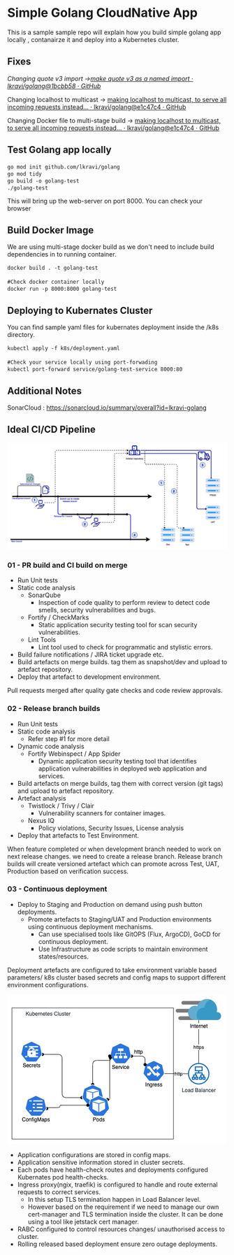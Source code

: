 # Simple Golang CloudNative App

This is a sample sample repo will explain how you build simple golang app locally , contanairze it and deploy into a Kubernetes cluster.

## Fixes

*Changing quote v3 import ->[make quote v3 as a named import · lkravi/golang@1bcbb58 · GitHub](https://github.com/lkravi/golang/commit/1bcbb58eb0785d30b5bde4602f4cddb433d41fbf)*

Changing localhost to multicast -> [making localhost to multicast, to serve all incoming requests instead… · lkravi/golang@e1c47c4 · GitHub](https://github.com/lkravi/golang/commit/e1c47c44b2389aa73c1ea8a5dce78181bf1ef105)

Changing Docker file to multi-stage build -> [making localhost to multicast, to serve all incoming requests instead… · lkravi/golang@e1c47c4 · GitHub](https://github.com/lkravi/golang/commit/e1c47c44b2389aa73c1ea8a5dce78181bf1ef105)



## Test Golang app locally

```
go mod init github.com/lkravi/golang
go mod tidy
go build -o golang-test
./golang-test
```

This will bring up the web-server on port 8000. You can check your browser



## Build Docker Image

We are using multi-stage docker build as we don't need to include build dependencies in to running container.

```
docker build . -t golang-test

#Check docker container locally
docker run -p 8000:8000 golang-test
```



## Deploying to Kubernates Cluster

You can find sample yaml files for kubernates deployment inside the /k8s directory.

```
kubectl apply -f k8s/deployment.yaml

#Check your service locally using port-forwading
kubectl port-forward service/golang-test-service 8000:80
```

## Additional Notes
SonarCloud : https://sonarcloud.io/summary/overall?id=lkravi-golang


## Ideal CI/CD Pipeline

![Alt text](/doc_img/ci-cd-ideal.png?raw=true "Ideal CI/CD Pipleline")

### 01 - PR build and CI build on merge

* Run Unit tests
* Static code analysis
  - SonarQube
    - Inspection of code quality to perform review to detect code smells, security vulnerabilities and bugs.
  - Fortify / CheckMarks
    - Static application security testing tool for scan security vulnerabilities.
  - Lint Tools
    - Lint tool used to check for programmatic and stylistic errors.
* Build failure notifications / JIRA ticket upgrade etc.
* Build artefacts on merge builds. tag them as snapshot/dev and upload to artefact repository.
* Deploy that artefact to development environment.

Pull requests merged after quality gate checks and code review approvals.

### 02 - Release branch builds

* Run Unit tests
* Static code analysis
  - Refer step #1 for more detail
* Dynamic code analysis
  - Fortify Webinspect / App Spider
    - Dynamic application security testing tool that identifies application vulnerabilities in deployed web application and services.
* Build artefacts on merge builds, tag them with correct version (git tags) and upload to artefact repository.
* Artefact analysis
  - Twistlock / Trivy / Clair
    - Vulnerability scanners for container images.
  - Nexus IQ
    - Policy violations, Security Issues, License analysis
* Deploy that artefacts to Test Environment.

When feature completed or when development branch needed to work on next release changes. we need to create a release branch.
Release branch builds will create versioned artefact which can promote across Test, UAT, Production based on verification success.

### 03 - Continuous deployment

* Deploy to Staging and Production on demand using push button deployments.
  - Promote artefacts to Staging/UAT and Production environments using continuous deployment mechanisms.
    - Can use specialised tools like GitOPS (Flux, ArgoCD), GoCD for continuous deployment.
    - Use Infrastructure as code scripts to maintain environment states/resources.

Deployment artefacts are configured to take environment variable based parameters/ k8s cluster based secrets and config maps to support different environment configurations.

![Alt text](/doc_img/k8-cluster.png?raw=true "Ideal CI/CD Pipleline")

* Application configurations are stored in config maps.
* Application sensitive information stored in cluster secrets.
* Each pods have health-check routes and deployments configured Kubernates pod health-checks.
* Ingress proxy(ngix, traefik) is configured to handle and route external requests to correct services.
  - In this setup TLS termination happen in Load Balancer level.
  - However based on the requirement if we need to manage our own cert-manager and TLS termination inside the cluster. It can be done using a tool like jetstack cert manager.
* RABC configured to control resources changes/ unauthorised access to cluster.
* Rolling released based deployment ensure zero outage deployments.
